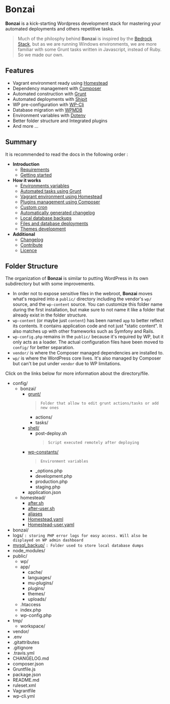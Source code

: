 Bonzai
=======

**Bonzai** is a kick-starting Wordpress development stack for mastering your automated deployments and others
repetitive tasks.

> Much of the philosphy behind **Bonzai** is inspired by the [Bedrock Stack](https://github.com/roots/bedrock), but as
> we are running Windows environments, we are more familiar with some Grunt tasks written in Javascript, instead of
> Ruby. So we made our own.

Features
--------

* Vagrant environment ready using [Homestead](https://laravel.com/docs/master/homestead)
* Dependency management with [Composer](http://getcomposer.org)
* Automated construction with [Grunt](http://gruntjs.com/)
* Automated deployments with [Shipit](https://github.com/shipitjs/shipit)
* WP pre-configuration with [WP-Cli](https://wp-cli.org)
* Database migration with [WPMDB](https://deliciousbrains.com/wp-migrate-db-pro/) 
* Environment variables with [Dotenv](https://github.com/vlucas/phpdotenv)
* Better folder structure and Integrated plugins
* And more ...

Summary
-------

It is recommended to read the docs in the following order :

- **Introduction**
  * [Requirements](doc/introduction/requirements.md)
  * [Getting started](doc/introduction/start.md)
- **How it works**  
  * [Environments variables](doc/how/environments.md)
  * [Automated tasks using Grunt](doc/how/grunt.md)
  * [Vagrant environment using Homestead](doc/how/vagrant.md)
  * [Plugins management using Composer](doc/how/composer.md)
  * [Custom cron](doc/how/cron.md)
  * [Automatically generated changelog](doc/how/commits.md)
  * [Local database backups](doc/how/backups.md)
  * [Files and database deployments](doc/how/deploying.md)
  * [Themes development](doc/how/theming.md)
- **Additional**
  * [Changelog](CHANGELOG.md)
  * [Contribute](CONTRIBUTE.md)
  * [Licence](LICENCE.md)
  
Folder Structure
----------------

The organization of **Bonzai** is similar to putting WordPress in its own subdirectory but with some improvements.

* In order not to expose sensitive files in the webroot, **Bonzai** moves what's required into a `public/` directory
  including the vendor's `wp/` source, and the `wp-content` source. You can customize this folder name during the first
  installation, but make sure to not name it like a folder that already exist in the folder structure.
* `wp-content` (or maybe just `content`) has been named `app` to better reflect its contents. It contains application
  code and not just "static content". It also matches up with other frameworks such as Symfony and Rails.
* `wp-config.php` remains in the `public/` because it's required by WP, but it only acts as a loader. The actual
  configuration files have been moved to `config/` for better separation.
* `vendor/` is where the Composer managed dependencies are installed to.
* `wp/` is where the WordPress core lives. It's also managed by Composer but can't be put under `vendor` due to WP
  limitations.
  
Click on the links below for more information about the directory/file.

+ config/
    + bonzai/
        + [grunt/](doc/how/grunt.md)
          > `Folder that allow to edit grunt actions/tasks or add new ones`
            + actions/
            + tasks/
        + [shell/](doc/how/deploying.md#Running-additional-scripts-on-the-remote-server)
            + post-deploy.sh
              > `Script executed remotely after deploying`
        + [wp-constants/](doc/how/environments.md)
          > `Environment variables`
            + _options.php
            + development.php
            + production.php
            + staging.php
        + application.json
    + homestead/
        + [after.sh](https://laravel.com/docs/master/homestead#extending-homestead)
        + [after-user.sh](doc/how/vagrant.md#Custom-local-configuration)
        + [aliases](https://laravel.com/docs/master/homestead#aliases)
        + [Homestead.yaml](https://laravel.com/docs/master/homestead#configuring-homestead)
        + [Homestead-user.yaml](doc/how/vagrant.md#Custom-local-configuration)
+ bonzai/
+ logs/ `: storing PHP error logs for easy access. Will also be displayed on WP admin dashboard`
+ [mysql_backup/](doc/how/backups.md) `: Folder used to store local database dumps`
+ node_modules/
+ public/
   + wp/
   + app/
      + cache/
      + languages/
      + mu-plugins/
      + plugins/
      + themes/
      + uploads/
   + .htaccess
   + index.php
   + wp-config.php
+ tmp/
   + workspace/
+ vendor/
+ .env
+ .gitattributes
+ .gitignore
+ .travis.yml
+ CHANGELOG.md
+ composer.json
+ Gruntfile.js
+ package.json
+ README.md
+ ruleset.xml
+ Vagrantfile
+ wp-cli.yml
